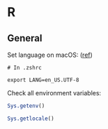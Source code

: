 # R

## General

Set language on macOS: ([ref](https://stat.ethz.ch/R-manual/R-devel/library/base/html/EnvVar.html))

```text
# In .zshrc

export LANG=en_US.UTF-8
```

Check all environment variables:

```r
Sys.getenv()

Sys.getlocale()
```
